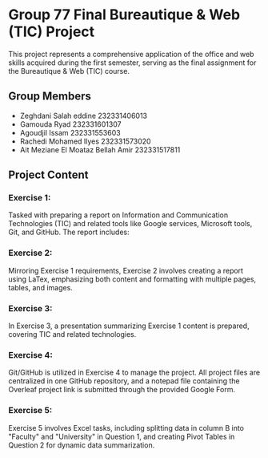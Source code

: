 # Group 77 Final Bureautique & Web (TIC) Project

This project represents a comprehensive application of the office and web skills acquired during the first semester, serving as the final assignment for the Bureautique & Web (TIC) course.

## Group Members
- Zeghdani Salah eddine 232331406013
- Gamouda Ryad 232331601307
- Agoudjil Issam 232331553603
- Rachedi Mohamed Ilyes 232331573020
- Ait Meziane El Moataz Bellah Amir 232331517811

## Project Content

### Exercise 1:
Tasked with preparing a report on Information and Communication Technologies (TIC) and related tools like Google services, Microsoft tools, Git, and GitHub. The report includes:

### Exercise 2:
Mirroring Exercise 1 requirements, Exercise 2 involves creating a report using LaTex, emphasizing both content and formatting with multiple pages, tables, and images.

### Exercise 3:
In Exercise 3, a presentation summarizing Exercise 1 content is prepared, covering TIC and related technologies.

### Exercise 4:
Git/GitHub is utilized in Exercise 4 to manage the project. All project files are centralized in one GitHub repository, and a notepad file containing the Overleaf project link is submitted through the provided Google Form.

### Exercise 5:
Exercise 5 involves Excel tasks, including splitting data in column B into "Faculty" and "University" in Question 1, and creating Pivot Tables in Question 2 for dynamic data summarization.
